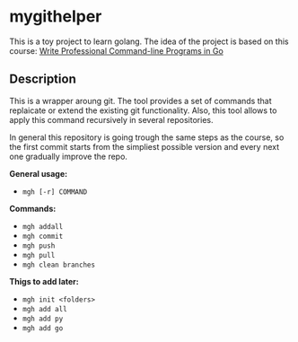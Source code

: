 # mygithelper

This is a toy project to learn golang. The idea of the project is based on this course: [Write Professional Command-line Programs in Go](https://www.educative.io/courses/prof-command-line-programs-go)

## Description

This is a wrapper aroung git. The tool provides a set of commands that replaicate or extend the existing git functionality. Also, this tool allows to apply this command recursively in several repositories.

In general this repository is going trough the same steps as the course, so the first commit starts from the simpliest possible version and every next one gradually improve the repo.

**General usage:**
- `mgh [-r] COMMAND`

**Commands:**
- `mgh addall`
- `mgh commit`
- `mgh push`
- `mgh pull`
- `mgh clean branches`

**Thigs to add later:**
- `mgh init <folders>`
- `mgh add all`
- `mgh add py`
- `mgh add go`


